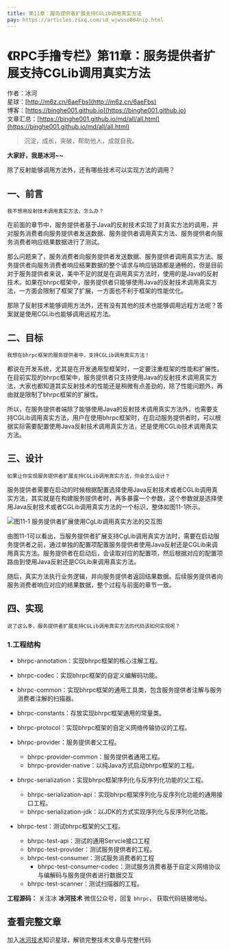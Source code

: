 ```yaml
---
title: 第11章：服务提供者扩展支持CGLib调用真实方法
pay: https://articles.zsxq.com/id_wjwsso804nip.html
---
```


# 《RPC手撸专栏》第11章：服务提供者扩展支持CGLib调用真实方法

作者：冰河
<br/>星球：[http://m6z.cn/6aeFbs](http://m6z.cn/6aeFbs)
<br/>博客：[https://binghe001.github.io](https://binghe001.github.io)
<br/>文章汇总：[https://binghe001.github.io/md/all/all.html](https://binghe001.github.io/md/all/all.html)

> 沉淀，成长，突破，帮助他人，成就自我。

**大家好，我是冰河~~**

除了反射能够调用方法外，还有哪些技术可以实现方法的调用？

## 一、前言

`我不想用反射技术调用真实方法，怎么办？`

在前面的章节中，服务提供者基于Java的反射技术实现了对真实方法的调用，并对服务消费者向服务提供者发送数据、服务提供者调用真实方法、服务提供者向服务消费者响应结果数据进行了测试。

那么问题来了，服务消费者向服务提供者发送数据、服务提供者调用真实方法、服务提供者向服务消费者响应结果数据的整个请求与响应链路都是通畅的，但是目前对于服务提供者来说，美中不足的就是在调用真实方法时，使用的是Java的反射技术。如果在bhrpc框架中，服务提供者只能够使用Java的反射技术调用真实方法，一方面会限制了框架了扩展，一方面也不利于框架的性能优化。

那除了反射技术能够调用方法外，还有没有其他的技术也能够调用远程方法呢？答案就是使用CGLib也能够调用远程方法。

## 二、目标

`我想在bhrpc框架的服务提供者中，支持CGLib调用真实方法！`

都说在开发系统，尤其是在开发通用型框架时，一定要注重框架的性能和扩展性。在目前实现的bhrpc框架中，服务提供者只支持使用Java的反射技术调用真实方法，大家也都知道其实反射技术的性能还是稍微有点差劲的，除了性能问题外，再由就是限制了bhrpc框架的扩展性。

所以，在服务提供者端除了能够使用Java的反射技术调用真实方法外，也需要支持CGLib调用真实方法，用户在使用bhrpc框架时，在启动服务提供者时，可以根据实际需要配置使用Java反射技术调用真实方法，还是使用CGLib技术调用真实方法。

## 三、设计

`如果让你实现服务提供者扩展支持CGLib调用真实方法，你会怎么设计？`

服务提供者需要在启动的时候根据配置选择使用Java反射技术或者CGLib调用真实方法，其实就是在构建服务提供者时，再多暴露一个参数，这个参数就是选择使用Java反射技术或者CGLib调用真实方法的一个标识，整体如图11-1所示。

![图11-1 服务提供者扩展使用CgLib调用真实方法的交互图](https://binghe001.github.io/assets/images/middleware/rpc/rpc-2022-10-06-001.png)

由图11-1可以看出，当服务提供者扩展支持CgLib调用真实方法时，需要在启动服务提供者之前，通过单独的配置项配置服务提供者使用Java反射还是CGLib来调用真实方法。服务提供者在启动后，会读取对应的配置项，然后根据对应的配置项路由到使用Java反射还是CGLib来调用真实方法。

随后，真实方法执行业务逻辑，并向服务提供者返回结果数据。后续服务提供者向服务消费者响应对应的结果数据，整个过程与前面的章节一致。

## 四、实现

`说了这么多，服务提供者扩展支持CGLib调用真实方法的代码该如何实现呢？`

### 1.工程结构

* bhrpc-annotation：实现bhrpc框架的核心注解工程。

* bhrpc-codec：实现bhrpc框架的自定义编解码功能。

* bhrpc-common：实现bhrpc框架的通用工具类，包含服务提供者注解与服务消费者注解的扫描器。

* bhrpc-constants：存放实现bhrpc框架通用的常量类。

* bhrpc-protocol：实现bhrpc框架的自定义网络传输协议的工程。

* bhrpc-provider：服务提供者父工程。

  - bhrpc-provider-common：服务提供者通用工程。
  - bhrpc-provider-native：以纯Java方式启动bhrpc框架的工程。

* bhrpc-serialization：实现bhrpc框架序列化与反序列化功能的父工程。

  - bhrpc-serialization-api：实现bhrpc框架序列化与反序列化功能的通用接口工程。
  - bhrpc-serialization-jdk：以JDK的方式实现序列化与反序列化功能。

* bhrpc-test：测试bhrpc框架的父工程。

  - bhrpc-test-api：测试的通用Servcie接口工程
  - bhrpc-test-provider：测试服务提供者的工程。
  - bhrpc-test-consumer：测试服务消费者的工程
    - bhrpc-test-consumer-codec：测试服务消费者基于自定义网络协议与编解码与服务提供者进行数据交互
  - bhrpc-test-scanner：测试扫描器的工程。

**工程源码：** 关注冰 **冰河技术** 微信公众号，回复 `bhrpc`， 获取代码链接地址。


## 查看完整文章

加入[冰河技术](http://m6z.cn/6aeFbs)知识星球，解锁完整技术文章与完整代码